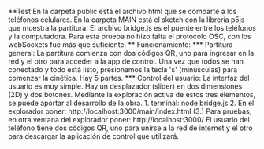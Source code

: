 **Test
En la carpeta public está el archivo html que se comparte a los teléfonos celulares.
En la carpeta MAIN está el sketch con la librería p5js que muestra la partitura.
El archivo bridge.js es el puente entre los teléfonos y la computadora.
Para esta prueba no hizo falta el protocolo OSC, con los webSockets fue más que suficiente.
** Funcionamiento:
*** Partitura general:
La partitura comienza con dos códigos QR, uno para ingresar en la red y el otro para acceder a la app de control.
Una vez que todos se han conectado y todo está listo, presionamos la tecla 's' (minúsculas) para comenzar la cinética.
Hay 5 partes.
*** Control del usuario:
La interfaz del usuario es muy simple. Hay un desplazador (slider) en dos dimensiones (2D) y dos botones. Mediante la exploración activa de estos tres elementos, se puede aportar al desarrollo de la obra.
1.
terminal:
node bridge.js
2. 
En el explorador poner:
http://localhost:3000/main/index.html
(3.)
Para pruebas, en otra ventana del explorador poner:
http://localhost:3000/
El usuario del teléfono tiene dos códigos QR, uno para unirse a la red de internet y el otro para descargar la aplicación de control que utilizará.